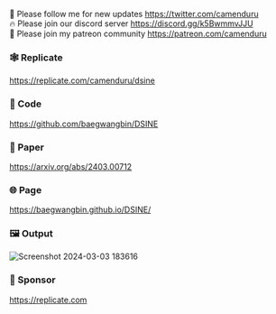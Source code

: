 🐣 Please follow me for new updates https://twitter.com/camenduru <br />
🔥 Please join our discord server https://discord.gg/k5BwmmvJJU <br />
🥳 Please join my patreon community https://patreon.com/camenduru <br />

### 🕸 Replicate
https://replicate.com/camenduru/dsine

### 🧬 Code
https://github.com/baegwangbin/DSINE

### 📄 Paper
https://arxiv.org/abs/2403.00712

### 🌐 Page
https://baegwangbin.github.io/DSINE/

### 🖼 Output
![Screenshot 2024-03-03 183616](https://github.com/camenduru/DSINE-replicate/assets/54370274/ad30c669-f2e8-4709-9a12-8dea99ebf8ec)

### 🏢 Sponsor
https://replicate.com
